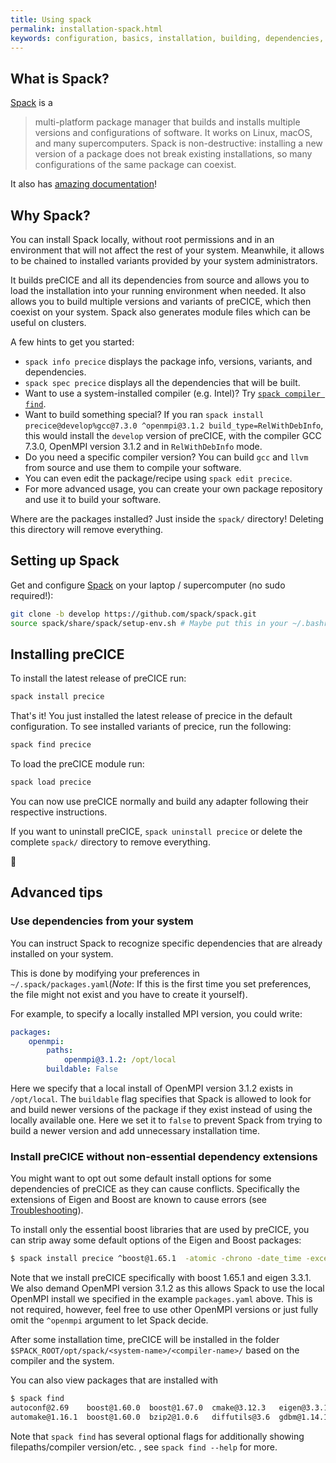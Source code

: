 ```yaml
---
title: Using spack
permalink: installation-spack.html
keywords: configuration, basics, installation, building, dependencies, spack
---
```


## What is Spack?

[Spack](https://spack.io/) is a
> multi-platform package manager that builds and installs multiple versions and configurations of software. It works on Linux, macOS, and many supercomputers.
> Spack is non-destructive: installing a new version of a package does not break existing installations, so many configurations of the same package can coexist.

It also has [amazing documentation](https://spack.readthedocs.io/en/latest/)!

## Why Spack?

You can install Spack locally, without root permissions and in an environment that will not affect the rest of your system.
Meanwhile, it allows to be chained to installed variants provided by your system administrators.

It builds preCICE and all its dependencies from source and allows you to load the installation into your running environment when needed.
It also allows you to build multiple versions and variants of preCICE, which then coexist on your system.
Spack also generates module files which can be useful on clusters.

A few hints to get you started:
* `spack info precice` displays the package info, versions, variants, and dependencies.
* `spack spec precice` displays all the dependencies that will be built.
* Want to use a system-installed compiler (e.g. Intel)? Try [`spack compiler find`](https://spack.readthedocs.io/en/latest/getting_started.html#spack-compiler-find).
* Want to build something special? If you ran `spack install precice@develop%gcc@7.3.0 ^openmpi@3.1.2 build_type=RelWithDebInfo`, this would install the `develop` version of preCICE, with the compiler GCC 7.3.0, OpenMPI version 3.1.2 and in `RelWithDebInfo` mode.
* Do you need a specific compiler version? You can build `gcc` and `llvm` from source and use them to compile your software.
* You can even edit the package/recipe using `spack edit precice`.
* For more advanced usage, you can create your own package repository and use it to build your software.

Where are the packages installed?
Just inside the `spack/` directory!
Deleting this directory will remove everything.


## Setting up Spack

Get and configure [Spack](https://spack.io/) on your laptop / supercomputer (no sudo required!):
```bash
git clone -b develop https://github.com/spack/spack.git
source spack/share/spack/setup-env.sh # Maybe put this in your ~/.bashrc
```

## Installing preCICE

To install the latest release of preCICE run:
```bash
spack install precice
```
That's it!
You just installed the latest release of precice in the default configuration.
To see installed variants of precice, run the following:
```bash
spack find precice
```

To load the preCICE module run:
```bash
spack load precice
```

You can now use preCICE normally and build any adapter following their respective instructions.

If you want to uninstall preCICE, `spack uninstall precice` or delete the complete `spack/` directory to remove everything.

:tada:

## Advanced tips

### Use dependencies from your system

You can instruct Spack to recognize specific dependencies that are already installed on your system.

This is done by modifying your preferences in `~/.spack/packages.yaml`(_Note_: If this is the first time you set preferences, the file might not exist and you have to create it yourself).

For example, to specify a locally installed MPI version, you could write:

```yaml
packages:
    openmpi:
        paths:
            openmpi@3.1.2: /opt/local
        buildable: False
```
Here we specify that a local install of OpenMPI version 3.1.2 exists in `/opt/local`. The `buildable` flag specifies that Spack is allowed to look for and build newer versions of the package if they exist instead of using the locally available one. Here we set it to `false` to prevent Spack from trying to build a newer version and add unnecessary installation time.

### Install preCICE without non-essential dependency extensions

You might want to opt out some default install options for some dependencies of preCICE as they can cause conflicts. Specifically the extensions of Eigen and Boost are known to cause errors (see [Troubleshooting](#Troubleshooting)).

To install only the essential boost libraries that are used by preCICE, you can strip away some default options of the Eigen and Boost packages:

```bash
$ spack install precice ^boost@1.65.1  -atomic -chrono -date_time -exception -graph -iostreams -locale -math -random -regex -serialization -signals -timer -wave ^eigen@3.3.1 -fftw -metis -mpfr -scotch -suitesparse ^openmpi@3.1.2
```
Note that we install preCICE specifically with boost 1.65.1 and eigen 3.3.1. We also demand OpenMPI version 3.1.2 as this allows Spack to use the local OpenMPI install we specified in the example `packages.yaml` above. This is not required, however, feel free to use other OpenMPI versions or just fully omit the `^openmpi` argument to let Spack decide.

After some installation time, preCICE will be installed in the folder `$SPACK_ROOT/opt/spack/<system-name>/<compiler-name>/` based on the compiler and the system. 

You can also view packages that are installed with  

```bash
$ spack find
autoconf@2.69    boost@1.60.0  boost@1.67.0  cmake@3.12.3   eigen@3.3.1  hwloc@1.11.9         libsigsegv@2.11  libxml2@2.9.8  ncurses@6.1     openmpi@3.1.2   perl@5.26.2    precice@working  util-macros@1.19.1  zlib@1.2.11
automake@1.16.1  boost@1.60.0  bzip2@1.0.6   diffutils@3.6  gdbm@1.14.1  libpciaccess@0.13.5  libtool@2.4.6    m4@1.4.18      numactl@2.0.11  openssl@1.0.2o  pkgconf@1.4.2  readline@7.0     xz@5.2.4
```
Note that `spack find` has several optional flags for additionally showing filepaths/compiler version/etc. , see `spack find --help` for more.
